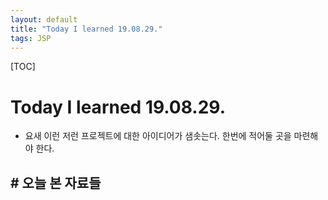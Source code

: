 ```yaml
---
layout: default
title: "Today I learned 19.08.29."
tags: JSP
---
```

[TOC]

# Today I learned 19.08.29.
- 요새 이런 저런 프로젝트에 대한 아이디어가 샘솟는다. 한번에 적어둘 곳을 마련해야 한다.

## # 오늘 본 자료들
